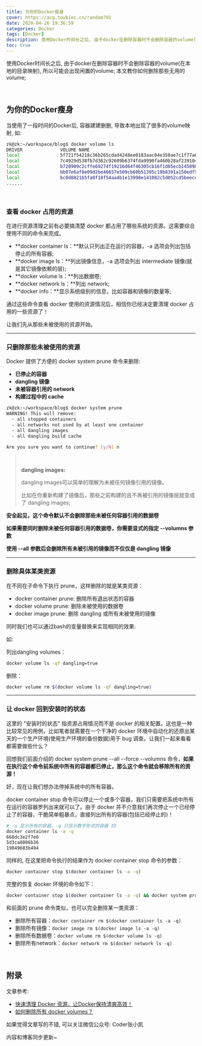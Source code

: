 ```yaml
---
title: 为你的Docker瘦身
cover: https://acg.toubiec.cn/random?91
date: 2020-04-26 19:36:59
categories: Docker
tags: [Docker]
description: 使用Docker时间长之后, 由于docker在删除容器时不会删除容器的volume(在本地的目录映射), 所以可能会出现闲置的volume; 本文教你如何删除那些无用的volume;
toc: true
---
```


使用Docker时间长之后, 由于docker在删除容器时不会删除容器的volume(在本地的目录映射), 所以可能会出现闲置的volume; 本文教你如何删除那些无用的volume;

<br/>

<!--more-->

<!-- **目录:** -->

<!-- toc -->

<!-- <br/> -->

## 为你的Docker瘦身

当使用了一段时间的Docker后, 容器建建删删, 导致本地出现了很多的volume映射, 如:

```bash
zk@zk:~/workspace/blog$ docker volume ls
DRIVER              VOLUME NAME
local               5f721f54218c36b265cdad4248ee0183aac04e350ae7c1f77a6778e716ac926d
local               7c4929d538fb7d362c92609b6374fda9990fa460b28af239104661f212080bcd
local               b720909c2cffe69274f19216d64f46305cb16f1d85ecb145898f2ae0f7088462
local               bb07e6af8e09d2be46657e509cb60b51395c19b8391a150edf5d677708c337c0
local               bc0d8821b5fa0f18f54aa4b1e13998e141082c5d052cd5beecd77304594efc24
......
```

<br/>

### 查看 docker 占用的资源

在进行资源清理之前有必要搞清楚 docker 都占用了哪些系统的资源。这需要综合使用不同的命令来完成。

-   **docker container ls：**默认只列出正在运行的容器，-a 选项会列出包括停止的所有容器;
-   **docker image ls：**列出镜像信息，-a 选项会列出 intermediate 镜像(就是其它镜像依赖的层);
-   **docker volume ls：**列出数据卷;
-   **docker network ls：**列出 network;
-   **docker info：**显示系统级别的信息，比如容器和镜像的数量等;

通过这些命令查看 docker 使用的资源情况后，相信你已经决定要清理 docker 占用的一些资源了！

让我们先从那些未被使用的资源开始。

****

### 只删除那些未被使用的资源

Docker 提供了方便的 docker system prune 命令来删除:

-   **已停止的容器**
-   **dangling 镜像**
-   **未被容器引用的 network** 
-   **构建过程中的 cache**

```bash
zk@zk:~/workspace/blog$ docker system prune 
WARNING! This will remove:
  - all stopped containers
  - all networks not used by at least one container
  - all dangling images
  - all dangling build cache

Are you sure you want to continue? [y/N] n
```

><br/>
>
>**dangling images:**
>
> dangling images可以简单的理解为未被任何镜像引用的镜像。
>
>比如在你重新构建了镜像后，那些之前构建的且不再被引用的镜像层就变成了 dangling images;

**安全起见，这个命令默认不会删除那些未被任何容器引用的数据卷**

**如果需要同时删除未被任何容器引用的数据卷，你需要显式的指定 --volumns 参数**

**使用 --all 参数后会删除所有未被引用的镜像而不仅仅是 dangling 镜像**

****

### 删除具体某类资源

在不同在子命令下执行 prune，这样删除的就是某类资源：

-   docker container prune: 删除所有退出状态的容器
-   docker volume prune: 删除未被使用的数据卷
-   docker image prune: 删除 dangling 或所有未被使用的镜像

同时我们也可以通过bash的变量替换来实现相同的效果:

如:

列出dangling volumes：

```bash
docker volume ls -qf dangling=true
```

删除：

```bash
docker volume rm $(docker volume ls -qf dangling=true)
```

****

### 让 docker 回到安装时的状态

这里的 "安装时的状态" 指资源占用情况而不是 docker  的相关配置。这也是一种比较常见的用例，比如笔者就需要在一个干净的 docker  环境中自动化的还原出某天的一个生产环境(使用生产环境的备份数据)用于 bug 调查。让我们一起来看看都需要做些什么？

回想我们前面介绍的 docker system prune --all --force --volumns 命令，**如果在执行这个命令前系统中所有的容器都已停止，那么这个命令就会移除所有的资源！**

好，现在让我们想办法停掉系统中的所有容器。

docker container stop 命令可以停止一个或多个容器，我们只需要把系统中所有在运行的容器罗列出来就可以了。由于 docker 并不介意我们再次停止一个已经停止了的容器，干脆简单粗暴点，直接列出所有的容器(包括已经停止的)！

```bash
# -a 显示所有的容器，-q 只显示数字形式的容器 ID
docker container ls -a -q
668dc3e2f7e0
5d3ca8086b36
19849683b494
```

同样的, 在这里把命令执行的结果作为 docker container stop 命令的参数：

```bash
docker container stop $(docker container ls -a -q)
```

完整的恢复 docker 环境的命令如下：

```bash
docker container stop $(docker container ls -a -q) && docker system prune --all --force --volumns
```

和前面的 prune 命令类似，也可以完全删除某一类资源：

-   删除所有容器：`docker container rm $(docker container ls -a -q)`
-   删除所有镜像：`docker image rm $(docker image ls -a -q)`
-   删除所有数据卷：`docker volume rm $(docker volume ls -q)`
-   删除所有network：`docker network rm $(docker network ls -q)`

<br/>

## 附录

文章参考:

-   [快速清理 Docker 资源，让Docker保持清爽高效！](https://baijiahao.baidu.com/s?id=1603760171088416076&wfr=spider&for=pc)
-   [如何删除所有 docker volumes？](https://cloud.tencent.com/developer/ask/38498)



如果觉得文章写的不错, 可以关注微信公众号: Coder张小凯

内容和博客同步更新~

<br/>